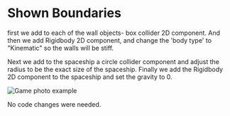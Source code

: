 # Shown Boundaries

first we add to each of the wall objects- box collider 2D component.
And then we add Rigidbody 2D component, and change the 'body type' to "Kinematic" so the walls will be stiff.

Next we add to the spaceship a circle collider component and adjust the radius to be the exact size of the spaceship.
Finally we add the Rigidbody 2D component to the spaceship and set the gravity to 0. 

![Game photo example](https://github.com/EladMotzny/unity-homework6/issues/1#issue-613302025)

No code changes were needed.
